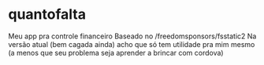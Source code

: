 # quantofalta

Meu app pra controle financeiro
Baseado no /freedomsponsors/fsstatic2
Na versão atual (bem cagada ainda) acho que só tem utilidade pra mim mesmo (a menos que seu problema seja aprender a brincar com cordova)
